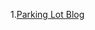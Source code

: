 1.[Parking Lot Blog](https://medium.com/@madhankumaravelu93/low-level-system-design-parking-lot-design-part-i-7567d510da1d)

